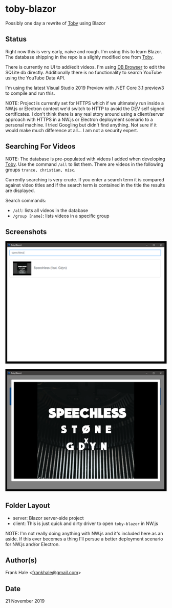 # toby-blazor

Possibly one day a rewrite of [Toby](https://github.com/frankhale/toby) using
Blazor

## Status

Right now this is very early, naive and rough. I'm using this to learn Blazor.
The database shipping in the repo is a slighly modified one from [Toby](https://github.com/frankhale/toby).

There is currently no UI to add/edit videos. I'm using [DB Browser](https://sqlitebrowser.org/)
to edit the SQLite db directly. Additionally there is no functionality to search
YouTube using the YouTube Data API.

I'm using the latest Visual Studio 2019 Preview with .NET Core 3.1 preview3 to
compile and run this.

NOTE: Project is currently set for HTTPS which if we ultimately run inside a
NW.js or Electron context we'd switch to HTTP to avoid the DEV self signed
certificates. I don't think there is any real story around using a client/server
approach with HTTPS in a NW.js or Electron deployment scenario to a personal
machine. I tried Googling but didn't find anything. Not sure if it would make
much difference at all... I am not a security expert.

## Searching For Videos

NOTE: The database is pre-populated with videos I added when developing
[Toby](https:/github.com/frankhale/toby). Use the command `/all` to list them.
There are videos in the following groups `trance, christian, misc`.

Currently searching is very crude. If you enter a search term it is compared
against video titles and if the search term is contained in the title the
results are displayed.

Search commands:

- `/all`: lists all videos in the database
- `/group [name]`: lists videos in a specific group

## Screenshots

![Basic UI](screenshots/one.PNG)

![Video Playback](screenshots/two.PNG)

## Folder Layout

- server: Blazor server-side project
- client: This is just quick and dirty driver to open `toby-blazor` in NW.js

NOTE: I'm not really doing anything with NW.js and it's included here as an
aside. If this ever becomes a thing I'll persue a better deployment scenario
for NW.js and/or Electron.

## Author(s)

Frank Hale &lt;frankhale@gmail.com&gt;

## Date

21 November 2019
